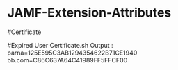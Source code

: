 # JAMF-Extension-Attributes

#Certificate

#Expired User Certificate.sh
Output :
parna=125E595C3AB1294354622B71CE1940 
bb.com=C86C637A64C41989FF5FFCF00
